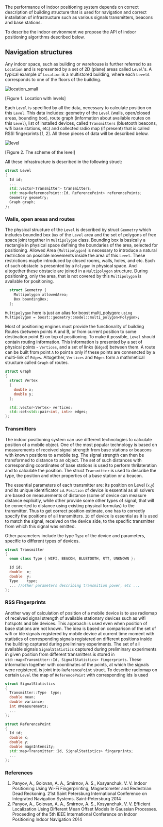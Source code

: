 The performance of indoor positioning system depends on correct description of building structure that is used for navigation and
correct installation of infrastructure such as various signals transmitters, beacons and base stations.

To describe the indoor environment we propose the API of indoor positioning algorithms described below.

## Navigation structures

Any indoor space, such as building or warehouse is further referred to as `Location` and is represented by a set of 2D (plane) areas called `Level`'s. A typical example of `Location` is a multistored building, where each `Level`s corresponds to one of the floors of the building.

![location_small](illustrations/Location.png)

[Figure 1. Location with levels]

Each `Level` is specified by all the data, necessary to calculate position on this `Level`. This data includes: geometry of the `Level` (walls, open/closed areas, bounding box), route graph (information about available routes on this `Level`), list of installed devices, called `Transmitters` (bluetooth beacons, wifi base stations, etc) and collected radio map (if present) that is called RSSI fingerprints [1, 2]. All these pieces of data will be described below.

![level](illustrations/Level.png)

[Figure 2. The scheme of the level]

All these infrastructure is described in the following struct:

```cpp
struct Level
{
  Id id;
  ...
  std::vector<Transmitter> transmitters;
  std::map<ReferencePoint::Id, ReferencePoint> referencePoints;
  Geometry geometry;
  Graph graph;
};
```

### Walls, open areas and routes

The physical structure of the `Level` is described by struct `Geometry` which includes boundind box `Box` of the `Level` area and the set of polygons of free space joint together in `Multipolygon` class. Bounding box is basically a rectangle in physical space defining the boundaries of the area, selected for positioning. Allowed Area (`Multipolygon`) is necessary to introduce a natural restriction on possible movements inside the area of this `Level`. These restrictions maybe introduced by closed rooms, walls, holes, and etc. Each of such obstacle is presented by a `Polygon` in physical space. And altogether these obstacle are joined in a `Multipolygon` structure. During positioning, only the area, that is not covered by this `Multipolygon` is available for positioning.

```cpp
  struct Geometry {
    Multipolygon allowedArea;
    Box boundingBox;
  };
```

`Multipolygon` here is just an alias for boost multi_polygon: `using Multipolygon = boost::geometry::model::multi_polygon<Polygon>;`

Most of positioning engines must provide the functionality of building Routes (between points A and B, or from current position to some destination point B) on top of positioning. To make it possible, `Level` should contain routing information. This information is presented by a set of physical points - `Vertices`, and a set of links (`Edged`) between them. A route can be built from point `A` to point `B` only if these points are connencted by a multi-link of `Edges`. Altogether, `Vertices` and `Edges` form a mathmetical structure called `Graph` of routes.

```cpp
struct Graph
{
  struct Vertex
  {
    double x;
    double y;
  };

  std::vector<Vertex> vertices;
  std::set<std::pair<int, int>> edges;
};
```

### Transmitters

The indoor positioning system can use different technologies to calculate position of a mobile object. One of the most popular technology is based on measurements of received signal strength from base stations or beacons with known positions to a mobile tag. The signal strength can then be transformed to distance to an object. The set of such distances with corresponding coordinates of base stations is used to perform thrilateration and to calculate the position. The struct `Transmitter` is used to describe the type, the position and other properties of a base station or a beacon.

The essential parameters of each transmitter are: its position on Level (`x`,`y`) and its unique identificator `id`. `Position` of device is essential as all solvers are based on measurements of distance (some of device can measure distance explicitly, while other provide some other types of signal, that will be converted to distance using existing physical formulas) to the transmitter. Thus to get correct position estimate, one has to correctly specify the positions of all transmitters. `ID` of device is essential as it is used to match the signal, received on the device side, to the specific transmitter from which this signal was emitted.

Other parameters include the type `Type` of the device and parameters, specific to different types of devices.

```cpp
struct Transmitter 
{
  enum class Type { WIFI, BEACON, BLUETOOTH, RTT, UNKNOWN };

  Id id;
  double  x;
  double  y;
  Type    type;
  ... //other parameters describing transmition power, etc ...
};

```
 

### RSS Fingerprints
Another way of calculation of position of a mobile device is to use radiomap of received signal strength of available stationary devices such as wifi hotspots and ble devices. This approach is used even when position of base stations are not known. The idea is based on comparison of the set of wifi or ble signals registered by mobile device at current time moment with statistics of corresponding signals registered on different positions inside the building captured during preliminary experiments.
The set of all available signals `SignalStatistics` captured during preliminary experiments in given position from different transmitters is stored in `std::map<Transmitter::Id, SignalStatistics> fingerprints`. These information together with coordinates of the points, at which the signals were registered, is joint into `ReferencePoint` struct. To describe radiomap on certain `Level` the map of `ReferencePoint` with corresponding ids is used
```cpp
struct SignalStatistics
{
  Transmitter::Type  type;
  double mean;
  double variance;
  int nMeasurements;
  ...
};

struct ReferencePoint
{
  Id id;
  double x;
  double y;
  double magnIntensity;
  std::map<Transmitter::Id, SignalStatistics> fingerprints;
  ...
};

```
 

### References
1. Panyov, A., Golovan, A. A., Smirnov, A. S., Kosyanchuk, V. V. Indoor Positioning Using Wi-Fi Fingerprinting, Magnetometer and Redestrian Dead Reckoning. 21st Saint Petersburg International Conference on Integrated Navigation Systems. Saint-Petersburg 2014
2. Panyov, A., Golovan, A. A., Smirnov, A. S., Kosyanchuk, V. V. Efficient Localization Using Different Mean Offset Models In Gaussian Processes. Proceeding of the 5th IEEE International Conference on Indoor Positioning Indoor Navigation 2014
